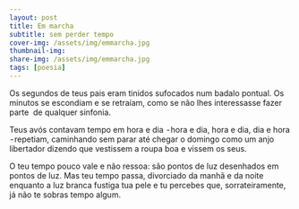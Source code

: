 ```yaml
---
layout: post
title: Em marcha
subtitle: sem perder tempo
cover-img: /assets/img/emmarcha.jpg
thumbnail-img: 
share-img: /assets/img/emmarcha.jpg
tags: [poesia]
---
```


Os segundos de teus pais eram tinidos
sufocados num badalo pontual.
Os minutos se escondiam e se retraíam,
como se não lhes interessasse fazer parte 
de qualquer sinfonia.


Teus avós contavam tempo em hora e dia
 - hora e dia, hora e dia, dia e hora
 - repetiam, caminhando sem parar
até chegar o domingo como um anjo libertador
dizendo que vestissem a roupa boa e vissem os seus.


O teu tempo pouco vale e não ressoa:
são pontos de luz desenhados em pontos de luz.
Mas teu tempo passa,
divorciado da manhã e da noite enquanto a luz branca fustiga tua pele
e tu percebes que, sorrateiramente, já não te sobras tempo algum.